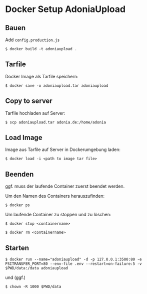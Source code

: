 # Docker Setup AdoniaUpload

## Bauen

Add `config.production.js`

`$ docker build -t adoniaupload .`

## Tarfile

Docker Image als Tarfile speichern:

`$ docker save -o adoniaupload.tar adoniaupload`

## Copy to server

Tarfile hochladen auf Server:

`$ scp adoniaupload.tar adonia.de:/home/adonia`

## Load Image

Image aus Tarfile auf Server in Dockerumgebung laden:

`$ docker load -i <path to image tar file>`

## Beenden

ggf. muss der laufende Container zuerst beendet werden.

Um den Namen des Containers herauszufinden:

`$ docker ps`

Um laufende Container zu stoppen und zu löschen:

`$ docker stop <containername>`

`$ docker rm <containername>`

## Starten

`$ docker run --name="adoniaupload" -d -p 127.0.0.1:3500:80 -e PSITRANSFER_PORT=80 --env-file .env --restart=on-failure:5 -v $PWD/data:/data adoniaupload`

und (ggf.)

`$ chown -R 1000 $PWD/data`
